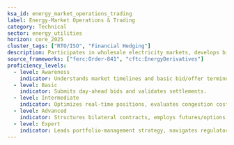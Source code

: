 ```yaml
---
ksa_id: energy_market_operations_trading
label: Energy-Market Operations & Trading
category: Technical
sector: energy_utilities
horizon: core_2025
cluster_tags: ["RTO/ISO", "Financial Hedging"]
description: Participates in wholesale electricity markets, develops bidding strategies, and manages financial risk through hedging instruments.
source_frameworks: ["ferc:Order-841", "cftc:EnergyDerivatives"]
proficiency_levels:
  - level: Awareness
    indicator: Understands market timelines and basic bid/offer terminology.
  - level: Basic
    indicator: Submits day-ahead bids and validates settlements.
  - level: Intermediate
    indicator: Optimizes real-time positions, evaluates congestion costs, and tracks P&L.
  - level: Advanced
    indicator: Structures bilateral contracts, employs futures/options hedges, and models market scenarios.
  - level: Expert
    indicator: Leads portfolio-management strategy, navigates regulatory changes, and mentors traders on advanced analytics.
---
```

